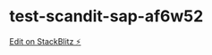 # test-scandit-sap-af6w52

[Edit on StackBlitz ⚡️](https://stackblitz.com/edit/test-scandit-sap-af6w52)